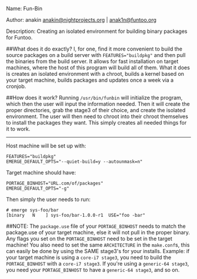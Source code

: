 Name: Fun-Bin

Author: anakin <anakin@nightprojects.org> | <anak1n@funtoo.org>

Description: Creating an isolated environment for building binary packages for Funtoo.

##What does it do exactly?
I, for one, find it more convenient to build the source packages on a build server with `FEATURES="buildpkg"` and then pull the binaries from the build server. It allows for fast installation on target machines, where the host of this program will build all of them. What it does is creates an isolated environment with a chroot, builds a kernel based on your target machine, builds packages and updates once a week via a cronjob. 

##How does it work?
Running `/usr/bin/funbin` will initialize the program, which then the user will input the information needed. Then it will create the proper directories, grab the stage3 of their choice, and create the isolated environment. The user will then need to chroot into their chroot themselves to install the packages they want. This simply creates all needed things for it to work. 

----------------------------------------------------------------------------------------------------------- 

Host machine will be set up with:

    FEATURES="buildpkg"
    EMERGE_DEFAULT_OPTS="--quiet-build=y --autounmask=n"

Target machine should have:

    PORTAGE_BINHOST="URL.com/of/packages"
    EMERGE_DEFAULT_OPTS="-g"

Then simply the user needs to run:

    # emerge sys-foo/bar
    [binary   N    ] sys-foo/bar-1.0.0-r1  USE="foo -bar"

##NOTE:
The `package.use` file of your `PORTAGE_BINHOST` needs to match the package.use of your target machine, else it will not pull in the proper binary. Any flags you set on the `PORTAGE_BINHOST` need to be set in the target machine! You also need to set the same `ARCHITECTURE` in the `make.conf`s, this can easily be done by using the SAME stage3's for your installs. Example: if your target machine is using a `core-i7 stage3`, you need to build the `PORTAGE_BINHOST` with a `core-i7 stage3`. If you're using a `generic-64 stage3`, you need your `PORTAGE_BINHOST` to have a `generic-64 stage3`, and so on. 


